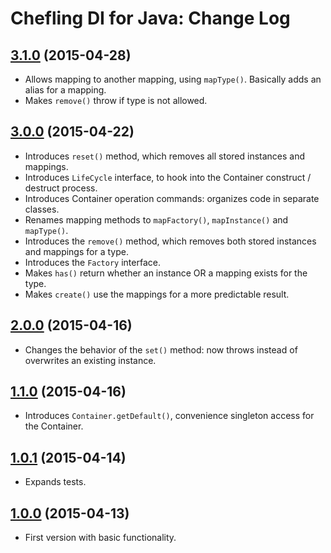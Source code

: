 # Chefling DI for Java: Change Log

## [3.1.0](/tree/v3.1.0) (2015-04-28)

- Allows mapping to another mapping, using `mapType()`. Basically adds an alias for a mapping.
- Makes `remove()` throw if type is not allowed.

## [3.0.0](/tree/v3.0.0) (2015-04-22)

- Introduces `reset()` method, which removes all stored instances and mappings.
- Introduces `LifeCycle` interface, to hook into the Container construct / destruct process.
- Introduces Container operation commands: organizes code in separate classes.
- Renames mapping methods to `mapFactory()`, `mapInstance()` and `mapType()`.
- Introduces the `remove()` method, which removes both stored instances and mappings for a type.
- Introduces the `Factory` interface.
- Makes `has()` return whether an instance OR a mapping exists for the type.
- Makes `create()` use the mappings for a more predictable result.

## [2.0.0](/tree/v2.0.0) (2015-04-16)

- Changes the behavior of the `set()` method: now throws instead of overwrites an existing instance.

## [1.1.0](/tree/v1.1.0) (2015-04-16)

- Introduces `Container.getDefault()`, convenience singleton access for the Container.

## [1.0.1](/tree/v1.0.1) (2015-04-14)

- Expands tests.

## [1.0.0](/tree/v1.0.0) (2015-04-13)

- First version with basic functionality.
